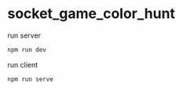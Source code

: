 # socket_game_color_hunt

run server 
```javascript
npm run dev
```

run client 
```javascript
npm run serve
```
